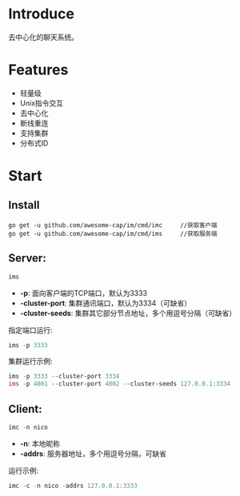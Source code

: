 # Introduce
去中心化的聊天系统。
# Features
 - 轻量级
 - Unix指令交互
 - 去中心化
 - 断线重连
 - 支持集群
 - 分布式ID
# Start
## Install
```golang
go get -u github.com/awesome-cap/im/cmd/imc     //获取客户端
go get -u github.com/awesome-cap/im/cmd/ims     //获取服务端
```
## Server:
```powershell
ims
```
 - **-p**: 面向客户端的TCP端口，默认为3333
 - **-cluster-port**: 集群通讯端口，默认为3334（可缺省）
 - **-cluster-seeds**: 集群其它部分节点地址，多个用逗号分隔（可缺省）

指定端口运行:
```powershell
ims -p 3333
```
集群运行示例:
```powershell
ims -p 3333 --cluster-port 3334
ims -p 4001 --cluster-port 4002 --cluster-seeds 127.0.0.1:3334
```
## Client:
```powershell
imc -n nico
```
 - **-n**: 本地昵称
 - **-addrs**: 服务器地址，多个用逗号分隔，可缺省
 
运行示例:
```powershell
imc -c -n nico -addrs 127.0.0.1:3333
```
